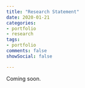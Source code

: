 ```yaml
---
title: "Research Statement"
date: 2020-01-21
categories:
- portfolio
- research
tags:
- portfolio
comments: false
showSocial: false

---
```


<!--more-->
Coming soon.



